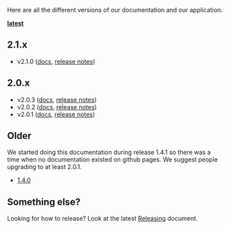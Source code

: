 Here are all the different versions of our documentation and our application.

**[latest](http://uw-madison-doit.github.io/uw-frame/latest/)**

## 2.1.x
+ v2.1.0 ([docs](http://uw-madison-doit.github.io/uw-frame/v2.1.0/), [release notes](https://github.com/UW-Madison-DoIT/uw-frame/releases/tag/v2.1.0))

## 2.0.x
+ v2.0.3 ([docs](http://uw-madison-doit.github.io/uw-frame/v2.0.3/), [release notes](https://github.com/UW-Madison-DoIT/uw-frame/releases/tag/v2.0.3))
+ v2.0.2 ([docs](http://uw-madison-doit.github.io/uw-frame/v2.0.2/), [release notes](https://github.com/UW-Madison-DoIT/uw-frame/releases/tag/v2.0.2))
+ v2.0.1 ([docs](http://uw-madison-doit.github.io/uw-frame/v2.0.1/), [release notes](https://github.com/UW-Madison-DoIT/uw-frame/releases/tag/v2.0.1))

## Older

 We started doing this documentation during release 1.4.1 so there was a time when no documentation existed on github pages. We suggest people upgrading to at least 2.0.1.
+ [1.4.0](http://uw-madison-doit.github.io/uw-frame/1.4.0/)


## Something else?
Looking for how to release? Look at the latest [Releasing](http://uw-madison-doit.github.io/uw-frame/latest/#/md/releasing) document.
